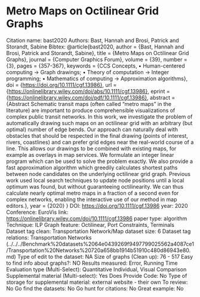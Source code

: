 # Metro Maps on Octilinear Grid Graphs

Citation name: bast2020
Authors: Bast, Hannah and Brosi, Patrick and Storandt, Sabine
Bibtex: @article{bast2020,
author = {Bast, Hannah and Brosi, Patrick and Storandt, Sabine},
title = {Metro Maps on Octilinear Grid Graphs},
journal = {Computer Graphics Forum},
volume = {39},
number = {3},
pages = {357-367},
keywords = {CCS Concepts, • Human-centered computing → Graph drawings; • Theory of computation → Integer programming; • Mathematics of computing → Approximation algorithms},
doi = {https://doi.org/10.1111/cgf.13986},
url = {https://onlinelibrary.wiley.com/doi/abs/10.1111/cgf.13986},
eprint = {https://onlinelibrary.wiley.com/doi/pdf/10.1111/cgf.13986},
abstract = {Abstract Schematic transit maps (often called “metro maps” in the literature) are important to produce comprehensible visualizations of complex public transit networks. In this work, we investigate the problem of automatically drawing such maps on an octilinear grid with an arbitrary (but optimal) number of edge bends. Our approach can naturally deal with obstacles that should be respected in the final drawing (points of interest, rivers, coastlines) and can prefer grid edges near the real-world course of a line. This allows our drawings to be combined with existing maps, for example as overlays in map services. We formulate an integer linear program which can be used to solve the problem exactly. We also provide a fast approximation algorithm which greedily calculates shortest paths between node candidates on the underlying octilinear grid graph. Previous work used local search techniques to update node positions until a local optimum was found, but without guaranteeing octilinearity. We can thus calculate nearly optimal metro maps in a fraction of a second even for complex networks, enabling the interactive use of our method in map editors.},
year = {2020}
}
DOI: https://doi.org/10.1111/cgf.13986
year: 2020
Conference: EuroVis
link: https://onlinelibrary.wiley.com/doi/10.1111/cgf.13986
paper type: algorithm
Technique: ILP
Graph feature: Octilinear, Port Constraints, Terminals
Dataset tag clean: Transportation Network/Map
dataset size: 6
Dataset tag relations: Transportation Networks (../../../Benchmark%20datasets%2064e0439269f9497799025562a4087ce1/Transportation%20Networks%20720a658bb1914b51910c480d86943e80.md)
Type of edit to the dataset: NA
Size of graphs (Clean up): 76 - 517
Easy to find info about graphs?: NO
Results measured: Error, Running Time
Evaluation type (Multi-Select): Quantitative Individual, Visual Comparison
Supplemental material (Multi-select): Yes
Does Provide Code: No
Type of storage for supplemental material: external website - their own
To review: No
Go find the datasets: No
Go hunt for citations: No
Great example: No